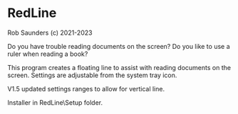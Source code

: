 # RedLine
Rob Saunders (c) 2021-2023

Do you have trouble reading documents on the screen?  Do you like to use a ruler when reading a book?  

This program creates a floating line to assist with reading documents on the screen.  Settings are adjustable from the system tray icon.

V1.5 updated settings ranges to allow for vertical line.

Installer in RedLine\Setup folder.
